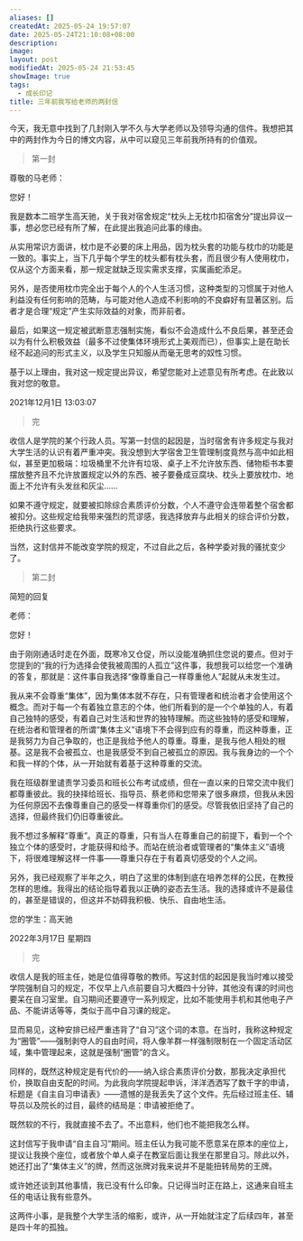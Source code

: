 ```yaml
---
aliases: []
createdAt: 2025-05-24 19:57:07
date: 2025-05-24T21:10:08+08:00
description: 
image: 
layout: post
modifiedAt: 2025-05-24 21:53:45
showImage: true
tags:
  - 成长印记
title: 三年前我写给老师的两封信
---
```


今天，我无意中找到了几封刚入学不久与大学老师以及领导沟通的信件。我想把其中的两封作为今日的博文内容，从中可以窥见三年前我所持有的价值观。

> 第一封

尊敬的马老师：

您好！

我是数本二班学生高天驰，关于我对宿舍规定“枕头上无枕巾扣宿舍分”提出异议一事，想必您已经有所了解，在此提出我追问此事的缘由。

从实用常识方面讲，枕巾是不必要的床上用品，因为枕头套的功能与枕巾的功能是一致的。事实上，当下几乎每个学生的枕头都有枕头套，而且很少有人使用枕巾，仅从这个方面来看，那一规定就缺乏现实需求支撑，实属画蛇添足。

另外，是否使用枕巾完全出于每个人的个人生活习惯，这种类型的习惯属于对他人利益没有任何影响的范畴，与可能对他人造成不利影响的不良癖好有显著区别。后者才是合理“规定”产生实际效益的对象，而非前者。

最后，如果这一规定被武断意志强制实施，看似不会造成什么不良后果，甚至还会以为有什么积极效益（最多不过使集体环境形式上美观而已），但事实上是在助长经不起追问的形式主义，以及学生只知服从而毫无思考的奴性习惯。

基于以上理由，我对这一规定提出异议，希望您能对上述意见有所考虑。在此致以我对您的敬意。

2021年12月1日 13:03:07

> 完

收信人是学院的某个行政人员。写第一封信的起因是，当时宿舍有许多规定与我对大学生活的认识有着严重冲突。我没想到大学宿舍卫生管理制度竟然与高中如此相似，甚至更加极端：垃圾桶里不允许有垃圾、桌子上不允许放东西、储物柜书本要摆放整齐且不允许放置规定以外的东西、被子要叠成豆腐块、枕头上要放枕巾、地面上不允许有头发丝和灰尘……

如果不遵守规定，就要被扣除综合素质评价分数，个人不遵守会连带着整个宿舍都被扣分。这些规定给我带来强烈的荒谬感，我选择放弃与此相关的综合评价分数，拒绝执行这些要求。

当然，这封信并不能改变学院的规定，不过自此之后，各种学委对我的骚扰变少了。

> 第二封

简短的回复

老师：

您好！

由于刚刚通话时走在外面，既寒冷又仓促，所以没能准确抓住您说的要点。但对于您提到的“我的行为选择会使我被周围的人孤立”这件事，我想我可以给您一个准确的答复，那就是：这件事自我选择“像尊重自己一样尊重他人”起就从未发生过。

我从来不会尊重“集体”，因为集体本就不存在，只有管理者和统治者才会使用这个概念。而对于每一个有着独立意志的个体，他们所看到的是一个个单独的人，有着自己独特的感受，有着自己对生活和世界的独特理解。而这些独特的感受和理解，在统治者和管理者的所谓“集体主义”语境下不会得到应有的尊重，而这种尊重，正是我努力为自己争取的，也正是我给予他人的尊重。尊重，是我与他人相处的根基。这是我不会被孤立、也是我感受不到自己被孤立的原因。我与我身边的一个个和我一样的个体，从一开始就有着基于这种尊重的交流。

我在班级群里谴责学习委员和班长公布考试成绩，但在一直以来的日常交流中我们都尊重彼此。我的抉择给班长、指导员、蔡老师和您带来了很多麻烦，但我从未因为任何原因不去像尊重自己的感受一样尊重你们的感受。尽管我依旧坚持了自己的选择，但最终我们仍旧尊重彼此。

我不想过多解释“尊重”。真正的尊重，只有当人在尊重自己的前提下，看到一个个独立个体的感受时，才能获得和给予。而站在统治者或管理者的“集体主义”语境下，将很难理解这样一件事——尊重只存在于有着真切感受的个人之间。

另外，我已经观察了半年之久，明白了这里的体制到底在培养怎样的公民，在教授怎样的思维。我得出的结论指导着我以正确的姿态去生活。我的选择或许不是最佳的，甚至是错误的，但这并不妨碍我积极、快乐、自由地生活。

您的学生：高天驰

2022年3月17日 星期四

> 完

收信人是我的班主任，她是位值得尊敬的教师。写这封信的起因是我当时难以接受学院强制自习的规定，不仅早上八点前要自习大概四十分钟，其他没有课的时间也要呆在自习室里。自习期间还要遵守一系列规定，比如不能使用手机和其他电子产品、不能讲话等等，类似于高中自习课的规定。

显而易见，这种安排已经严重违背了“自习”这个词的本意。在当时，我称这种规定为“圈管”——强制剥夺人的自由时间，将人像羊群一样强制限制在一个固定活动区域，集中管理起来，这就是强制“圈管”的含义。

同样的，既然这种规定是有代价的——纳入综合素质评价分数，那我决定承担代价，换取自由支配的时间。为此我向学院提起申诉，洋洋洒洒写了数千字的申请，标题是《自主自习申请表》——遗憾的是我丢失了这个文件。先后经过班主任、辅导员以及院长的过目，最终的结局是：申请被拒绝了。

既然软的不行，我就直接不去了。不出意料，他们也不能把我怎么样。

这封信写于我申请“自主自习”期间。班主任认为我可能不愿意呆在原本的座位上，提议让我换个座位，或者放个单人桌子在教室后面让我坐在那里自习。除此以外，她还打出了“集体主义”的牌，然而这张牌对我来说并不是能扭转局势的王牌。

或许她还谈到其他事情，我已没有什么印象。只记得当时正在路上，这通来自班主任的电话让我有些意外。

这两件小事，是我整个大学生活的缩影，或许，从一开始就注定了后续四年，甚至是四十年的孤独。
